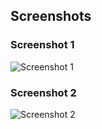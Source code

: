 ## Screenshots

### Screenshot 1
![Screenshot 1](image/screenshot1.png)

### Screenshot 2
![Screenshot 2](image/screenshot2.png)
